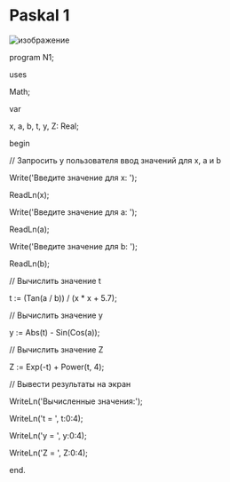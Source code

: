 # Paskal 1
![изображение](https://github.com/Luxurys-Lukuchi/Paskal/assets/146846830/669bb722-2514-48fc-ab78-565341107461)

program N1;

uses
  
  Math;

var
  
  x, a, b, t, y, Z: Real;

begin

  // Запросить у пользователя ввод значений для x, a и b

  Write('Введите значение для x: ');
  
  ReadLn(x);
  
  Write('Введите значение для a: ');
  
  ReadLn(a);
  
  Write('Введите значение для b: ');
  
  ReadLn(b);

  // Вычислить значение t
  
  t := (Tan(a / b)) / (x * x + 5.7);

  // Вычислить значение y
  
  y := Abs(t) - Sin(Cos(a));

  // Вычислить значение Z
  
  Z := Exp(-t) + Power(t, 4);

  // Вывести результаты на экран
  
  WriteLn('Вычисленные значения:');
  
  WriteLn('t = ', t:0:4);
  
  WriteLn('y = ', y:0:4);
  
  WriteLn('Z = ', Z:0:4);

end.
